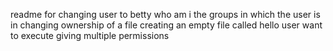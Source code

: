 readme for changing user to betty
who am i 
the groups in which the user is in
changing ownership of a file
creating an empty file called hello
 user want to execute
giving multiple permissions
